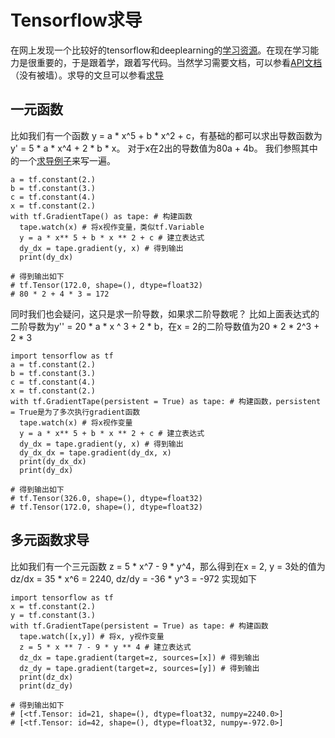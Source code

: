 # Tensorflow求导
在网上发现一个比较好的tensorflow和deeplearning的[学习资源](https://github.com/dragen1860/Deep-Learning-with-TensorFlow-book)。在现在学习能力是很重要的，于是跟着学，跟着写代码。当然学习需要文档，可以参看[API文档](https://tensorflow.google.cn/api_docs/)（没有被墙）。求导的文旦可以参看[求导](https://tensorflow.google.cn/api_docs/python/tf/GradientTape)

## 一元函数
比如我们有一个函数 y = a * x^5 + b * x^2 + c，有基础的都可以求出导数函数为y' = 5 * a * x^4 + 2 * b * x。 对于x在2出的导数值为80a + 4b。
我们参照其中的一个[求导例子](https://github.com/dragen1860/Deep-Learning-with-TensorFlow-book/blob/master/ch01/autograd.py)来写一遍。
```pythonimport tensorflow as tf
a = tf.constant(2.)
b = tf.constant(3.)
c = tf.constant(4.)
x = tf.constant(2.)
with tf.GradientTape() as tape: # 构建函数
  tape.watch(x) # 将x视作变量，类似tf.Variable
  y = a * x** 5 + b * x ** 2 + c # 建立表达式
  dy_dx = tape.gradient(y, x) # 得到输出
  print(dy_dx)

# 得到输出如下
# tf.Tensor(172.0, shape=(), dtype=float32)
# 80 * 2 + 4 * 3 = 172
```
同时我们也会疑问，这只是求一阶导数，如果求二阶导数呢？ 比如上面表达式的二阶导数为y'' = 20 * a * x ^ 3 + 2 * b，在x = 2的二阶导数值为20 * 2 * 2^3 + 2 * 3
```pythonimport tensorflow as tf
import tensorflow as tf
a = tf.constant(2.)
b = tf.constant(3.)
c = tf.constant(4.)
x = tf.constant(2.)
with tf.GradientTape(persistent = True) as tape: # 构建函数，persistent = True是为了多次执行gradient函数
  tape.watch(x) # 将x视作变量
  y = a * x** 5 + b * x ** 2 + c # 建立表达式
  dy_dx = tape.gradient(y, x) # 得到输出
  dy_dx_dx = tape.gradient(dy_dx, x)
  print(dy_dx_dx)
  print(dy_dx)

# 得到输出如下
# tf.Tensor(326.0, shape=(), dtype=float32) 
# tf.Tensor(172.0, shape=(), dtype=float32)
```

## 多元函数求导
比如我们有一个三元函数 z = 5 * x^7 - 9 * y^4，那么得到在x = 2, y = 3处的值为 dz/dx = 35 * x^6 = 2240, dz/dy = -36 * y^3 = -972
实现如下
```pythonimport tensorflow as tf
import tensorflow as tf
x = tf.constant(2.)
y = tf.constant(3.)
with tf.GradientTape(persistent = True) as tape: # 构建函数
  tape.watch([x,y]) # 将x, y视作变量
  z = 5 * x ** 7 - 9 * y ** 4 # 建立表达式
  dz_dx = tape.gradient(target=z, sources=[x]) # 得到输出
  dz_dy = tape.gradient(target=z, sources=[y]) # 得到输出
  print(dz_dx)
  print(dz_dy)

# 得到输出如下
# [<tf.Tensor: id=21, shape=(), dtype=float32, numpy=2240.0>]
# [<tf.Tensor: id=42, shape=(), dtype=float32, numpy=-972.0>]
```
